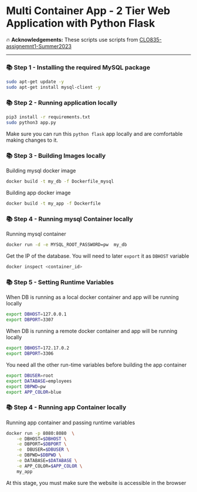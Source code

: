 # Multi Container App - 2 Tier Web Application with Python Flask

🔥 **Acknowledgements:** These scripts use scripts from [CLO835-assignemnt1-Summer2023](https://github.com/ladunuthala/clo835_summer2023_assignment1)

---

### 📚 Step 1 - Installing the required MySQL package

```bash
sudo apt-get update -y
sudo apt-get install mysql-client -y
```

### 📚 Step 2 - Running application locally

```bash
pip3 install -r requirements.txt
sudo python3 app.py
```

Make sure you can run this `python flask` app locally and are comfortable making changes to it.

### 📚 Step 3 - Building Images locally

Building mysql docker image

```bash
docker build -t my_db -f Dockerfile_mysql
```

Building app docker image

```bash
docker build -t my_app -f Dockerfile
```

### 📚 Step 4 - Running mysql Container locally

Running mysql container

```bash
docker run -d -e MYSQL_ROOT_PASSWORD=pw  my_db
```

Get the IP of the database. You will need to later `export` it as `DBHOST` variable

```bash
docker inspect <container_id>
```

### 📚 Step 5 - Setting Runtime Variables

When DB is running as a local docker container and app will be running locally

```bash
export DBHOST=127.0.0.1
export DBPORT=3307
```

When DB is running a remote docker container and app will be running locally

```bash
export DBHOST=172.17.0.2
export DBPORT=3306
```

You need all the other run-time variables before building the app container

```bash
export DBUSER=root
export DATABASE=employees
export DBPWD=pw
export APP_COLOR=blue
```

### 📚 Step 4 - Running app Container locally

Running app container and passing runtime variables

```bash
docker run -p 8080:8080  \
    -e DBHOST=$DBHOST \
    -e DBPORT=$DBPORT \
    -e  DBUSER=$DBUSER \
    -e DBPWD=$DBPWD \
    -e DATABASE=$DATABASE \
    -e APP_COLOR=$APP_COLOR \
    my_app
```

At this stage, you must make sure the website is accessible in the browser
